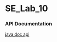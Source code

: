 # SE_Lab_10

### API Documentation
[java doc api](file:///home/ksnitc/Desktop/javadoc/com/cfp/controller/UserController.html)
